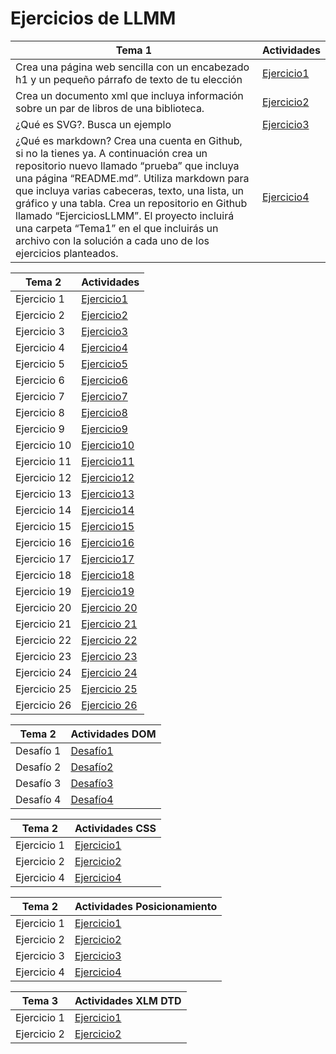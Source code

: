 # Ejercicios de LLMM

Tema 1 | Actividades
---------------------------------- | -----------------------------------
Crea una página web sencilla con un encabezado h1 y un pequeño párrafo de texto de tu elección | [Ejercicio1](tema1/ej1.html)
Crea un documento xml que incluya información sobre un par de libros de una biblioteca. | [Ejercicio2](tema1/ej2.xml)
¿Qué es SVG?. Busca un ejemplo | [Ejercicio3](tema1/ej3.html)
¿Qué es markdown? Crea una cuenta en Github, si no la tienes ya. A continuación crea un repositorio nuevo llamado “prueba” que incluya una página “README.md”. Utiliza markdown para que incluya varias cabeceras, texto, una lista, un gráfico y una tabla.  Crea un repositorio en Github llamado “EjerciciosLLMM”. El proyecto incluirá una carpeta “Tema1” en el que incluirás un archivo con la solución a cada uno de los ejercicios planteados. | [Ejercicio4](tema1/ej4/README.md)


Tema 2 | Actividades
---------------------------------- | -----------------------------------
Ejercicio 1 | [Ejercicio1](tema2/ej1.html)
Ejercicio 2 | [Ejercicio2](tema2/ej2.html)
Ejercicio 3 | [Ejercicio3](tema2/ej3.html)
Ejercicio 4 | [Ejercicio4](tema2/ej4.html)
Ejercicio 5 | [Ejercicio5](tema2/ej5)
Ejercicio 6 | [Ejercicio6](tema2/ejercicio6)
Ejercicio 7 | [Ejercicio7](tema2/ejercicio7)
Ejercicio 8 | [Ejercicio8](tema2/ej8.html)
Ejercicio 9 | [Ejercicio9](tema2/ejercicio9)
Ejercicio 10 | [Ejercicio10](tema2/ejercicio10)
Ejercicio 11 | [Ejercicio11](tema2/ejercicio11)
Ejercicio 12 | [Ejercicio12](tema2/ejercicio12)
Ejercicio 13 | [Ejercicio13](tema2/ejercicio13)
Ejercicio 14 | [Ejercicio14](tema2/ejercicio14)
Ejercicio 15 | [Ejercicio15](tema2/ejercicio15)
Ejercicio 16 | [Ejercicio16](tema2/ejercicio16)
Ejercicio 17 | [Ejercicio17](tema2/ejercicio17)
Ejercicio 18 | [Ejercicio18](tema2/ejercicio18)
Ejercicio 19 | [Ejercicio19](tema2/ejercicio19)
Ejercicio 20 | [Ejercicio 20](tema2/ejercicio20)
Ejercicio 21 | [Ejercicio 21](tema2/ejercicio21)
Ejercicio 22 | [Ejercicio 22](tema2/ejercicio22)
Ejercicio 23 | [Ejercicio 23](tema2/ejercicio23/ejercicio23.html)
Ejercicio 24 | [Ejercicio 24](tema2/ejercicio24/ejercicio24.html)
Ejercicio 25 | [Ejercicio 25](tema2/ejercicio25/ejercicio25.html)
Ejercicio 26 | [Ejercicio 26](tema2/ejercicio26)

Tema 2 | Actividades DOM
---------------------------------- | -----------------------------------
Desafío 1 | [Desafío1](tema2/DOM/desafioDOM1.html)
Desafío 2 | [Desafío2](tema2/DOM/desafioDOM2.html)
Desafío 3 | [Desafío3](tema2/DOM/desafioDOM3.html)
Desafío 4 | [Desafío4](tema2/DOM/desafioDOM4.html)

Tema 2 | Actividades CSS
---------------------------------- | -----------------------------------
Ejercicio 1 | [Ejercicio1](tema2/ejerciciosCSS/ejercicio1)
Ejercicio 2 | [Ejercicio2](tema2/ejerciciosCSS/ejercicio2)
Ejercicio 4 | [Ejercicio4](tema2/ejerciciosCSS/ejercicio4)

Tema 2 | Actividades Posicionamiento
---------------------------------- | -----------------------------------
Ejercicio 1 | [Ejercicio1](tema2/ejerciciosCSS/ejercicios_posicionamientos/ejercicio1)
Ejercicio 2 | [Ejercicio2](tema2/ejerciciosCSS/ejercicios_posicionamientos/ejercicio2)
Ejercicio 3 | [Ejercicio3](tema2/ejerciciosCSS/ejercicios_posicionamientos/ejercicio3)
Ejercicio 4 | [Ejercicio4](tema2/ejerciciosCSS/ejercicios_posicionamientos/ejercicio4)

Tema 3 | Actividades XLM DTD
---------------------------------- | -----------------------------------
Ejercicio 1 | [Ejercicio1](tema3/XML/DTD/ex1.xml)
Ejercicio 2 | [Ejercicio2](tema3/XML/DTD/ex2.xml)



